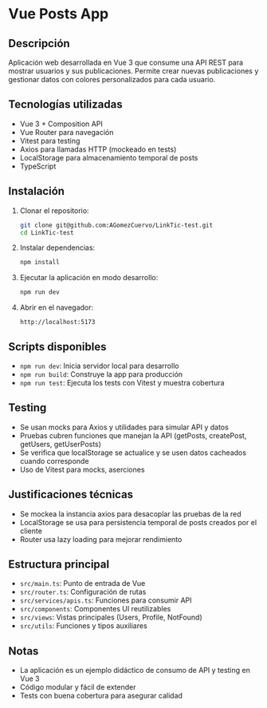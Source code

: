 
# Vue Posts App

## Descripción
Aplicación web desarrollada en Vue 3 que consume una API REST para mostrar usuarios y sus publicaciones. Permite crear nuevas publicaciones y gestionar datos con colores personalizados para cada usuario.

## Tecnologías utilizadas
- Vue 3 + Composition API
- Vue Router para navegación
- Vitest para testing
- Axios para llamadas HTTP (mockeado en tests)
- LocalStorage para almacenamiento temporal de posts
- TypeScript

## Instalación

1. Clonar el repositorio:
   ```bash
   git clone git@github.com:AGomezCuervo/LinkTic-test.git
   cd LinkTic-test
   ```

2. Instalar dependencias:
   ```bash
   npm install
   ```

3. Ejecutar la aplicación en modo desarrollo:
   ```bash
   npm run dev
   ```

4. Abrir en el navegador:
   ```
   http://localhost:5173
   ```

## Scripts disponibles

- `npm run dev`: Inicia servidor local para desarrollo
- `npm run build`: Construye la app para producción
- `npm run test`: Ejecuta los tests con Vitest y muestra cobertura

## Testing

- Se usan mocks para Axios y utilidades para simular API y datos
- Pruebas cubren funciones que manejan la API (getPosts, createPost, getUsers, getUserPosts)
- Se verifica que localStorage se actualice y se usen datos cacheados cuando corresponde
- Uso de Vitest para mocks, aserciones

## Justificaciones técnicas

- Se mockea la instancia axios para desacoplar las pruebas de la red
- LocalStorage se usa para persistencia temporal de posts creados por el cliente
- Router usa lazy loading para mejorar rendimiento

## Estructura principal

- `src/main.ts`: Punto de entrada de Vue
- `src/router.ts`: Configuración de rutas
- `src/services/apis.ts`: Funciones para consumir API
- `src/components`: Componentes UI reutilizables
- `src/views`: Vistas principales (Users, Profile, NotFound)
- `src/utils`: Funciones y tipos auxiliares

## Notas

- La aplicación es un ejemplo didáctico de consumo de API y testing en Vue 3
- Código modular y fácil de extender
- Tests con buena cobertura para asegurar calidad

